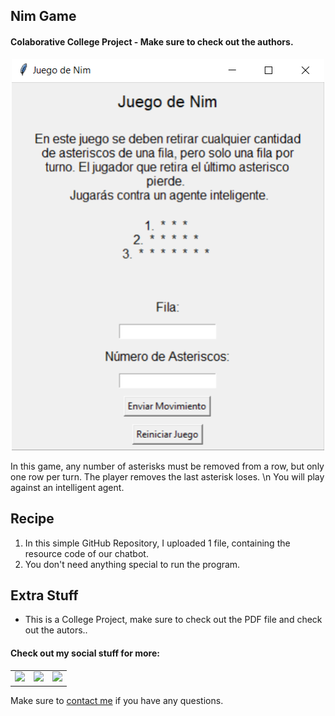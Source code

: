## Nim Game

#### Colaborative College Project - Make sure to check out the authors.


<p align="center"> <img src = "/Nim_Game_UI.png" width = 500> </p>

In this game, any number of asterisks must be removed from a row, but only one row per turn. The player removes the last asterisk loses. \n You will play against an intelligent agent.

<h2 align="left">Recipe</h2>

1. In this simple GitHub Repository, I uploaded 1 file, containing the resource code of our chatbot.
2. You don't need anything special to run the program.

<h2 align="left">Extra Stuff</h3>

- This is a College Project, make sure to check out the PDF file and check out the autors..


#### Check out my social stuff for more:


<table>
    <tbody>
        <tr>
            </a></td>
            <td><a href="https://www.linkedin.com/in/hibrantapia/">
            <img height="50" src="https://www.vectorlogo.zone/logos/linkedin/linkedin-ar21.svg" />
            </a></td>
            <td><a href="https://twitter.com/HibranTapia">
            <img height="50" src="https://www.vectorlogo.zone/logos/twitter/twitter-ar21.svg" />
            </a></td>
            <td><a href="https://medium.com/@hibrantapia">
            <img height="50" src="https://www.vectorlogo.zone/logos/medium/medium-ar21.svg" />
            </a></td>
        </tr>
    </tbody>
</table>

Make sure to [contact me](https://github.com/hibrantapia) if you have any questions.
